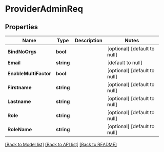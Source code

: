 # ProviderAdminReq

## Properties
Name | Type | Description | Notes
------------ | ------------- | ------------- | -------------
**BindNoOrgs** | **bool** |  | [optional] [default to null]
**Email** | **string** |  | [default to null]
**EnableMultiFactor** | **bool** |  | [optional] [default to null]
**Firstname** | **string** |  | [optional] [default to null]
**Lastname** | **string** |  | [optional] [default to null]
**Role** | **string** |  | [optional] [default to null]
**RoleName** | **string** |  | [optional] [default to null]

[[Back to Model list]](../README.md#documentation-for-models) [[Back to API list]](../README.md#documentation-for-api-endpoints) [[Back to README]](../README.md)


